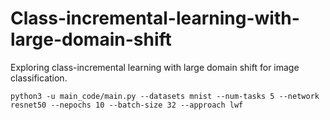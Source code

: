 # Class-incremental-learning-with-large-domain-shift
Exploring class-incremental learning with large domain shift for image classification.  

    python3 -u main_code/main.py --datasets mnist --num-tasks 5 --network resnet50 --nepochs 10 --batch-size 32 --approach lwf
